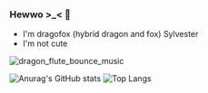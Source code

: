 ### Hewwo >_< 👋
- I'm dragofox (hybrid dragon and fox) Sylvester
- I'm not cute

![dragon_flute_bounce_music](https://github.com/user-attachments/assets/2593dc12-0c07-4c05-b170-0ef12802736d)

![Anurag's GitHub stats](https://github-readme-stats.vercel.app/api?username=SylvesterFox&show_icons=true&theme=radical)
![Top Langs](https://github-readme-stats.vercel.app/api/top-langs/?username=SylvesterFoxj&langs_count=6&layout=compact&theme=radical)


